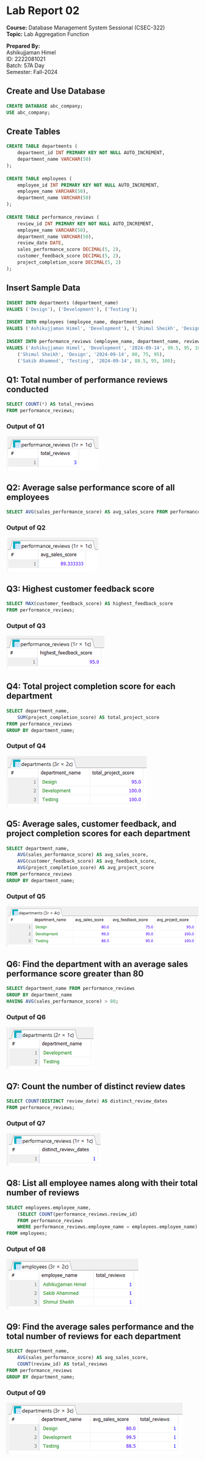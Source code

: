# Lab Report 02
**Course:** Database Management System Sessional (CSEC-322)<br />
**Topic:** Lab Aggregation Function<br />

**Prepared By:**<br />
Ashikujjaman Himel<br />
ID: 2222081021<br />
Batch: 57A Day<br />
Semester: Fall-2024<br />

## Create and Use Database
```sql
CREATE DATABASE abc_company;
USE abc_company;
```

## Create Tables
```sql
CREATE TABLE departments (
	department_id INT PRIMARY KEY NOT NULL AUTO_INCREMENT,
	department_name VARCHAR(50)
);

CREATE TABLE employees (
	employee_id INT PRIMARY KEY NOT NULL AUTO_INCREMENT,
	employee_name VARCHAR(50),
	department_name VARCHAR(50)
);

CREATE TABLE performance_reviews (
	review_id INT PRIMARY KEY NOT NULL AUTO_INCREMENT,
	employee_name VARCHAR(50),
	department_name VARCHAR(50),
	review_date DATE,
	sales_performance_score DECIMAL(5, 2),
	customer_feedback_score DECIMAL(5, 2),
	project_completion_score DECIMAL(5, 2)
);
```

## Insert Sample Data
```sql
INSERT INTO departments (department_name)
VALUES ('Design'), ('Development'), ('Testing');

INSERT INTO employees (employee_name, department_name)
VALUES ('Ashikujjaman Himel', 'Development'), ('Shimul Sheikh', 'Design'), ('Sakib Ahammed', 'Testing');

INSERT INTO performance_reviews (employee_name, department_name, review_date, sales_performance_score, customer_feedback_score, project_completion_score)
VALUES ('Ashikujjaman Himel', 'Development', '2024-09-14', 99.5, 95, 100),
	('Shimul Sheikh', 'Design', '2024-09-14', 80, 75, 95),
	('Sakib Ahammed', 'Testing', '2024-09-14', 88.5, 95, 100);
```

## Q1: Total number of performance reviews conducted
```sql
SELECT COUNT(*) AS total_reviews
FROM performance_reviews;
```
### Output of Q1
![Output of Q1](images/q1-output.png)

## Q2: Average salse performance score of all employees
```sql
SELECT AVG(sales_performance_score) AS avg_sales_score FROM performance_reviews;
```
### Output of Q2
![Output of Q2](images/q2-output.png)

## Q3: Highest customer feedback score
```sql
SELECT MAX(customer_feedback_score) AS highest_feedback_score
FROM performance_reviews;
```
### Output of Q3
![Output of Q3](images/q3-output.png)

## Q4: Total project completion score for each department
```sql
SELECT department_name,
	SUM(project_completion_score) AS total_project_score
FROM performance_reviews
GROUP BY department_name;
```
### Output of Q4
![Output of Q4](images/q4-output.png)

## Q5: Average sales, customer feedback, and project completion scores for each department
```sql
SELECT department_name,
	AVG(sales_performance_score) AS avg_sales_score,
	AVG(customer_feedback_score) AS avg_feedback_score,
	AVG(project_completion_score) AS avg_project_score
FROM performance_reviews
GROUP BY department_name;
```
### Output of Q5
![Output of Q5](images/q5-output.png)

## Q6: Find the department with an average sales performance score greater than 80
```sql
SELECT department_name FROM performance_reviews
GROUP BY department_name
HAVING AVG(sales_performance_score) > 80;
```
### Output of Q6
![Output of Q6](images/q6-output.png)

## Q7: Count the number of distinct review dates
```sql
SELECT COUNT(DISTINCT review_date) AS distinct_review_dates
FROM performance_reviews;
```
### Output of Q7
![Output of Q7](images/q7-output.png)

## Q8: List all employee names along with their total number of reviews
```sql
SELECT employees.employee_name,
	(SELECT COUNT(performance_reviews.review_id)
	FROM performance_reviews
	WHERE performance_reviews.employee_name = employees.employee_name) AS total_reviews
FROM employees;
```
### Output of Q8
![Output of Q8](images/q8-output.png)

## Q9: Find the average sales performance and the total number of reviews for each department
```sql
SELECT department_name,
	AVG(sales_performance_score) AS avg_sales_score,
	COUNT(review_id) AS total_reviews
FROM performance_reviews
GROUP BY department_name;
```
### Output of Q9
![Output of Q9](images/q9-output.png)